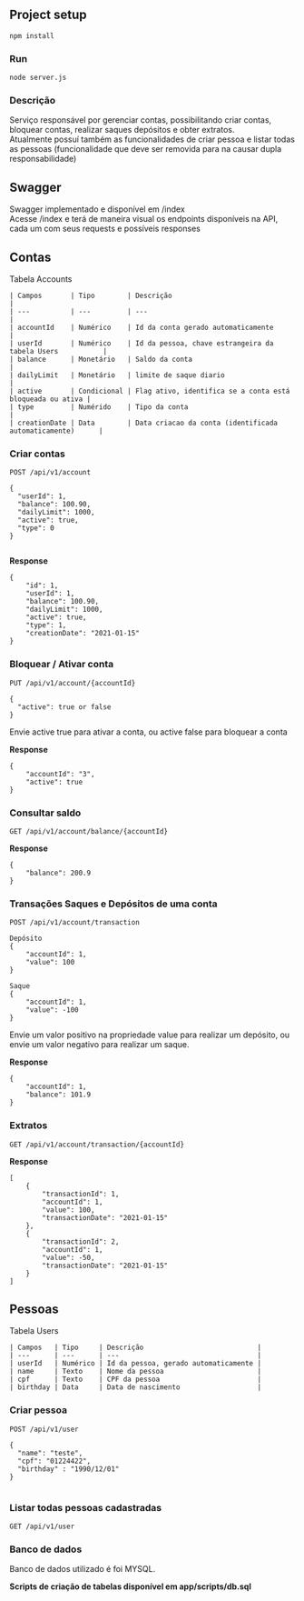 
## Project setup
```
npm install
```

### Run
```
node server.js
```

### Descrição
Serviço responsável por gerenciar contas, possibilitando criar contas, bloquear contas, realizar saques depósitos e obter extratos. <br />
Atualmente possuí também as funcionalidades de criar pessoa e listar todas as pessoas (funcionalidade que deve ser removida para na causar dupla responsabilidade)

## Swagger
Swagger implementado e disponível em /index<br />
Acesse /index e terá de maneira visual os endpoints disponíveis na API, cada um com seus requests e possíveis responses

## Contas

Tabela Accounts

    | Campos       | Tipo        | Descrição                                                 |
    | ---          | ---         | ---                                                       |
    | accountId    | Numérico    | Id da conta gerado automaticamente                        |
    | userId       | Numérico    | Id da pessoa, chave estrangeira da tabela Users           |
    | balance      | Monetário   | Saldo da conta                                            |
    | dailyLimit   | Monetário   | limite de saque diario                                    |
    | active       | Condicional | Flag ativo, identifica se a conta está bloqueada ou ativa |
    | type         | Numérido    | Tipo da conta                                             |
    | creationDate | Data        | Data criacao da conta (identificada automaticamente)      |


### Criar contas
```
POST /api/v1/account

{
  "userId": 1,
  "balance": 100.90,
  "dailyLimit": 1000,
  "active": true,
  "type": 0
}


```

**Response**
```
{
    "id": 1,
    "userId": 1,
    "balance": 100.90,
    "dailyLimit": 1000,
    "active": true,
    "type": 1,
    "creationDate": "2021-01-15"
}
```

### Bloquear / Ativar conta
```
PUT /api/v1/account/{accountId}

{
  "active": true or false
}

```
Envie active true para ativar a conta, ou active false para bloquear a conta

**Response**
```
{
    "accountId": "3",
    "active": true
}
```

### Consultar saldo
```
GET /api/v1/account/balance/{accountId}

```

**Response**
```
{
    "balance": 200.9
}
```


### Transações Saques e Depósitos de uma conta
```
POST /api/v1/account/transaction

Depósito
{
    "accountId": 1,
    "value": 100
}

Saque
{
    "accountId": 1,
    "value": -100
}

```
Envie um valor positivo na propriedade value para realizar um depósito, ou envie um valor negativo para realizar um saque.

**Response**
```
{
    "accountId": 1,
    "balance": 101.9
}
```

### Extratos
```
GET /api/v1/account/transaction/{accountId}
```

**Response**
```
[
    {
        "transactionId": 1,
        "accountId": 1,
        "value": 100,
        "transactionDate": "2021-01-15"
    },
    {
        "transactionId": 2,
        "accountId": 1,
        "value": -50,
        "transactionDate": "2021-01-15"
    }
]    
```



## Pessoas

Tabela Users

    | Campos   | Tipo     | Descrição                            |
    | ---      | ---      | ---                                  |
    | userId   | Numérico | Id da pessoa, gerado automaticamente |
    | name     | Texto    | Nome da pessoa                       |
    | cpf      | Texto    | CPF da pessoa                        |
    | birthday | Data     | Data de nascimento                   |


### Criar pessoa
```
POST /api/v1/user

{
  "name": "teste",
  "cpf": "01224422",
  "birthday" : "1990/12/01"
}


```


### Listar todas pessoas cadastradas
```
GET /api/v1/user

```


### Banco de dados
Banco de dados utilizado é foi MYSQL.

**Scripts de criação de tabelas disponível em app/scripts/db.sql**
